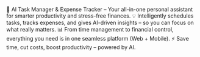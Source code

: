 🚀 AI Task Manager & Expense Tracker – Your all-in-one personal assistant for smarter productivity and stress-free finances.
💡 Intelligently schedules tasks, tracks expenses, and gives AI-driven insights – so you can focus on what really matters.
📊 From time management to financial control, everything you need is in one seamless platform (Web + Mobile).
⚡ Save time, cut costs, boost productivity – powered by AI.
